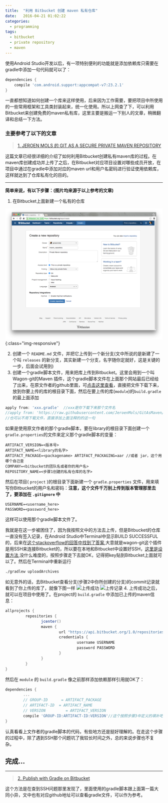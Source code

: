 ```yaml
---
title:  "利用 Bitbucket 创建 maven 私有仓库"
date:   2016-04-21 01:02:22
categories: 
  - programming
tags: 
  - bitbucket
  - private repository
  - maven
---
```


使用Android Studio开发以后，有一项特别便利的功能就是添加依赖库只需要在gradle中添加一句代码就可以了：

```gradle
dependencies {       
    compile 'com.android.support:appcompat-v7:23.2.1'
}
```

一直都想知道如何创建一个库来这样使用，后来因为工作需要，要把项目中所使用的一些常用框架和工具类封装起来，统一化使用。所以上网查了下，可以利用Bitbucket来创建免费的maven私有库，这里主要是搬运一下别人的文章，稍微翻译和总结一下方法。

### 主要参考了以下的文章
> [1. JEROEN MOLS 的 GIT AS A SECURE PRIVATE MAVEN REPOSITORY](http://jeroenmols.com/blog/2016/02/05/wagongit/?utm_source=tuicool&utm_medium=referral)

这篇文章已经很详细的介绍了如何利用Bitbucket创建私有maven库的过程。在maven库创建成功并上传了之后，在Bitbucket对应项目设置对哪些成员开放，在项目中通过在gradle中添加对应的maven url和用户名密码进行验证使用依赖库，这样就达到了仓库私有化的目的。

----

**简单来说，有以下步骤：(图片均来源于以上参考的文章)**
1. 在Bitbucket上面新建一个私有的仓库

![新建一个私有仓库](/assets/images/20160421-1.png){:class="img-responsive"}

2. 创建一个 `README.md` 文件，并把它上传到一个新分支(文中所说的是新建了一个叫 `releases` 的新分支，其实新建一个分支，名字随你定就好，这是关键的一步，后面会试用到)
3. 创建一个gradle脚本文件，用来把库上传到Bitbucket。这里会用到一个叫Wagon-git的Maven 插件，这个gradle脚本文件在上面那个网站最后已经给了出来，在原文作者的github里面，可[点击这里查看](https://github.com/JeroenMols/GitAsMaven)，直接把文件下载下来，放到你要上传的库的根目录下面，然后在要上传的库(`module`)的`build.gradle`的最上面添加

```gradle
apply from: 'xxx.gradle'  //xxx是你下载下来那个文件名
//apply from: 'https://raw.githubusercontent.com/JeroenMols/GitAsMaven/master/publish-bitbucket.gradle'
//也可以不用下载文件，直接添加上面注释的的这一句
```

如果是使用原文作者的那个gradle脚本，要在library的根目录下面创建一个`gradle.properties`的文件来定义那个gradle脚本的变量：

```
ARTIFACT_VERSION=<版本号> 
ARTIFACT_NAME=<library的名字> 
ARTIFACT_PACKAGE=<packagename> ARTIFACT_PACKAGING=aar //或者 jar，这个用哪个自己查 
COMPANY=<bitbucket的团队名或者你的用户名> 
REPOSITORY_NAME=<步骤1创建的私有仓库的名字>
```

然后在项目( `project` )的根目录下面新建一个 `gradle.properties` 文件，用来填写你Bitbucket的用户名和密码：**注意，这个文件千万别上传到版本管理那里去了，要添加在 `.gitignore` 中**

```
USERNAME=<username_here>
PASSWORD=<password_here>
```

这样可以使用那个gradle脚本文件了。

我就是在这一步被困住了，因为我按照文中的方法去上传，但是Bitbucket的仓库一直没有签入记录，在Android Studio中Terminal中显示BUILD SUCCESSFUL的，后来在[这个stackoverflow的回答中找到了答案](http://stackoverflow.com/questions/33812099/how-to-publish-an-android-library-as-a-maven-artifact-on-bitbucket),大意就是wagon-git这个插件是用SSH来连接Bitbucket的，所以要在本地和Bitbucket中设置好SSH，[这里是设置方法](https://confluence.atlassian.com/bitbucket/set-up-ssh-for-git-728138079.html),没什么难度的，按照步骤走下去就OK，记得把key贴到Bitbucket上面就可以了。然后在Terminal中重新运行

```bash
./gradlew uploadArchives
```

如无意外的话，去Bitbucket查看分支(步骤2中你所创建的分支)的commit记录就看到了你上传的库了，就像下图一样
![上传成功](http://upload-images.jianshu.io/upload_images/428521-0f6a9d96b8301a72.png?imageMogr2/auto-orient/strip%7CimageView2/2/w/1240)
![上传记录](http://upload-images.jianshu.io/upload_images/428521-acd4184591eb9520.png?imageMogr2/auto-orient/strip%7CimageView2/2/w/1240)
4. 上传成功之后，就可以在项目中使用了。在project的 `build.gradle` 中添加已上传的maven信息：

```gradle
allprojects {   
         repositories {
                jcenter()
                maven {
                        url "https://api.bitbucket.org/1.0/repositories/用户名或团队名/仓库名/raw/分支名"            
                        credentials {
                                username USERNAME
                                password PASSWORD
                        }
                }
         }
}
```

然后在 `module` 的 `build.gradle` 像之前那样添加依赖那样引用就OK了：

```gradle
dependencies {
        ...
        // GROUP-ID      = ARTIFACT_PACKAGE
        // ARTIFACT-ID  = ARTIFACT_NAME
        // VERSION         = ARTIFACT_VERSION
        compile 'GROUP-ID:ARTIFACT-ID:VERSION'//这个按照步骤3中定义的填补吧
}
```

认真看看上文作者的gradle脚本的代码，有些地方还是挺好理解的。在走这个步骤的过程中，除了遇到SSH那个问题坑了我较长时间之外，总的来说步骤也不复杂。

## 完成...

----

> [2. Publish with Gradle on Bitbucket](https://medium.com/@Mul0w/publish-with-gradle-on-bitbucket-1463236dc460?mc_cid=5e6ec8b400&mc_eid=603dfed976#.widt2f2mx)

这个方法是在查到SSH问题那里发现了，里面使用的gradle脚本跟上面第一篇大同小异，文中也有对应github地址可以查看gradle文件，可以作为参考。

